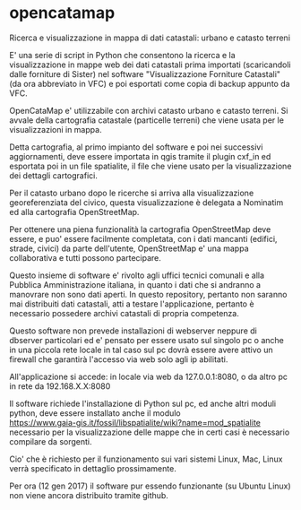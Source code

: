# opencatamap
Ricerca e visualizzazione in mappa di dati catastali: urbano e catasto terreni

E' una serie di script in Python che consentono la ricerca e la visualizzazione in mappe web
dei dati catastali prima importati (scaricandoli dalle forniture di Sister) nel software "Visualizzazione Forniture Catastali" (da ora abbreviato in VFC) e poi esportati come copia di backup appunto da VFC.

OpenCataMap e' utilizzabile con archivi catasto urbano e catasto terreni.
Si avvale della cartografia catastale (particelle terreni) che viene usata per le visualizzazioni in mappa.

Detta cartografia, al primo impianto del software e poi nei successivi aggiornamenti, deve essere importata in qgis tramite il plugin cxf_in ed esportata poi in un file spatialite, il file che viene usato per la visualizzazione dei dettagli cartografici.

Per il catasto urbano dopo le ricerche si arriva alla visualizzazione georeferenziata del civico, questa visualizzazione è delegata a Nominatim ed alla cartografia OpenStreetMap.

Per ottenere una piena funzionalità la cartografia OpenStreetMap deve essere, e puo' essere facilmente completata, con i dati mancanti (edifici, strade, civici) da parte dell'utente, OpenStreetMap e' una mappa collaborativa e tutti possono partecipare.

Questo insieme di software e' rivolto agli uffici tecnici comunali e  alla Pubblica Amministrazione italiana, in quanto i dati che si andranno a manovrare non sono dati aperti.
In questo repository, pertanto non saranno mai distribuiti dati catastali, atti a testare l'applicazione, pertanto è necessario possedere archivi catastali di propria competenza.

Questo software non prevede installazioni di webserver neppure di dbserver particolari ed e' pensato per essere usato sul singolo pc o anche in una piccola rete locale in tal caso sul pc dovrà essere avere attivo un firewall che garantirà l'accesso via web solo agli ip abilitati.

All'applicazione si accede: in locale via web da 127.0.0.1:8080, o da altro pc in rete da 192.168.X.X:8080

Il software richiede l'installazione di Python sul pc, ed anche altri moduli python, deve essere installato anche il modulo  
https://www.gaia-gis.it/fossil/libspatialite/wiki?name=mod_spatialite necessario per la visualizzazione delle mappe che in certi casi è necessario compilare da sorgenti.

Cio' che è richiesto per il funzionamento sui vari sistemi Linux, Mac, Linux verrà specificato in dettaglio prossimamente.

Per ora (12 gen 2017) il software pur essendo funzionante (su Ubuntu Linux) non viene ancora distribuito tramite github.
